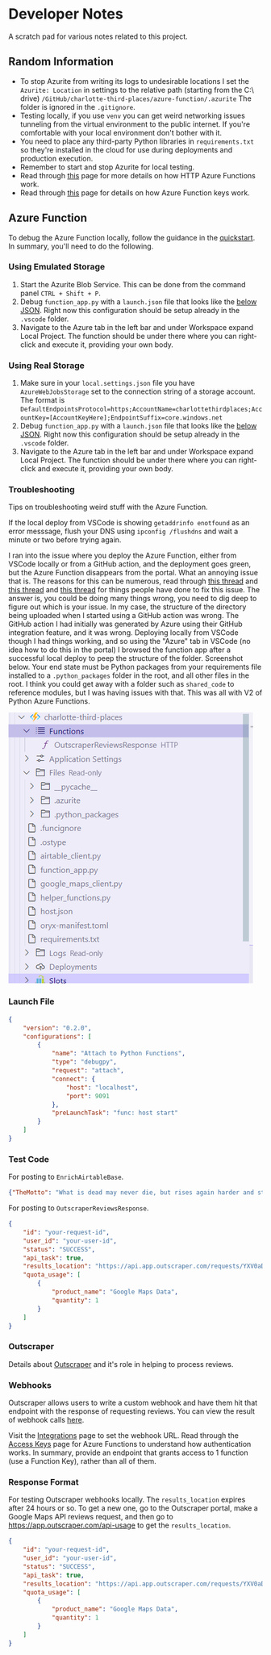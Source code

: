 
# Developer Notes

A scratch pad for various notes related to this project.

## Random Information

* To stop Azurite from writing its logs to undesirable locations I set the `Azurite: Location` in settings to the relative path (starting from the C:\ drive) `/GitHub/charlotte-third-places/azure-function/.azurite` The folder is ignored in the `.gitignore`.
* Testing locally, if you use `venv` you can get weird networking issues tunneling from the virtual environment to the public internet. If you're comfortable with your local environment don't bother with it.
* You need to place any third-party Python libraries in `requirements.txt` so they're installed in the cloud for use during deployments and production execution.
* Remember to start and stop Azurite for local testing.
* Read through [this](https://learn.microsoft.com/en-us/azure/azure-functions/functions-bindings-http-webhook-trigger?tabs=python-v2%2Cisolated-process%2Cnodejs-v4%2Cfunctionsv2&pivots=programming-language-python#http-auth) page for more details on how HTTP Azure Functions work.
* Read through [this](https://learn.microsoft.com/en-us/azure/azure-functions/function-keys-how-to?tabs=azure-portal) page for details on how Azure Function keys work.

## Azure Function

To debug the Azure Function locally, follow the guidance in the [quickstart](https://learn.microsoft.com/en-us/azure/azure-functions/create-first-function-vs-code-python). In summary, you'll need to do the following.

### Using Emulated Storage

1. Start the Azurite Blob Service. This can be done from the command panel `CTRL + Shift + P`.
2. Debug `function_app.py` with a `launch.json` file that looks like the [below JSON](#launch-file). Right now this configuration should be setup already in the `.vscode` folder.
3. Navigate to the Azure tab in the left bar and under Workspace expand Local Project. The function should be under there where you can right-click and execute it, providing your own body.

### Using Real Storage

1. Make sure in your `local.settings.json` file you have `AzureWebJobsStorage` set to the connection string of a storage account. The format is `DefaultEndpointsProtocol=https;AccountName=charlottethirdplaces;AccountKey=[AccountKeyHere];EndpointSuffix=core.windows.net`
2. Debug `function_app.py` with a `launch.json` file that looks like the [below JSON](#launch-file). Right now this configuration should be setup already in the `.vscode` folder.
3. Navigate to the Azure tab in the left bar and under Workspace expand Local Project. The function should be under there where you can right-click and execute it, providing your own body.

### Troubleshooting

Tips on troubleshooting weird stuff with the Azure Function.

If the local deploy from VSCode is showing `getaddrinfo enotfound` as an error messsage, flush your DNS using `ipconfig /flushdns` and wait a minute or two before trying again.

I ran into the issue where you deploy the Azure Function, either from VSCode locally or from a GitHub action, and the deployment goes green, but the Azure Function disappears from the portal. What an annoying issue that is. The reasons for this can be numerous, read through [this thread](https://github.com/Azure/azure-functions-python-worker/issues/1338) and [this thread](https://github.com/Azure/azure-functions-python-worker/issues/1262) and [this thread](https://www.reddit.com/r/AZURE/comments/1cuz049/azure_function_swallows_a_build_error_no_way_to/) for things people have done to fix this issue. The answer is, you could be doing many things wrong, you need to dig deep to figure out which is your issue. In my case, the structure of the directory being uploaded when I started using a GitHub action was wrong. The GitHub action I had initially was generated by Azure using their GitHub integration feature, and it was wrong. Deploying locally from VSCode though I had things working, and so using the "Azure" tab in VSCode (no idea how to do this in the portal) I browsed the function app after a successful local deploy to peep the structure of the folder. Screenshot below. Your end state must be Python packages from your requirements file installed to a `.python_packages` folder in the root, and all other files in the root. I think you could get away with a folder such as `shared_code` to reference modules, but I was having issues with that. This was all with V2 of Python Azure Functions.

![WorkingExample](./WorkingAzureFunctionDeploymentFolder.png)

### Launch File

```json
{
    "version": "0.2.0",
    "configurations": [
        {
            "name": "Attach to Python Functions",
            "type": "debugpy",
            "request": "attach",
            "connect": {
                "host": "localhost",
                "port": 9091
            },
            "preLaunchTask": "func: host start"
        }
    ]
}
```

### Test Code

For posting to `EnrichAirtableBase`.

```json
{"TheMotto": "What is dead may never die, but rises again harder and stronger"}
```

For posting to `OutscraperReviewsResponse`.

```json
{
    "id": "your-request-id",
    "user_id": "your-user-id",
    "status": "SUCCESS",
    "api_task": true,
    "results_location": "https://api.app.outscraper.com/requests/YXV0aDB8NjNhMzRkZGRjNmRmNDM5MGJmM2ZkMzZjLDIwMjQwODE3MjA1OTM1eHM0YQ",
    "quota_usage": [
        {
            "product_name": "Google Maps Data",
            "quantity": 1
        }
    ]
}
```

### Outscraper

Details about [Outscraper](https://outscraper.com/) and it's role in helping to process reviews.

### Webhooks

Outscraper allows users to write a custom webhook and have them hit that endpoint with the response of requesting reviews. You can view the result of webhook calls [here](https://app.outscraper.com/webhook-calls).

Visit the [Integrations](https://app.outscraper.com/integrations) page to set the webhook URL. Read through the [Access Keys](https://learn.microsoft.com/en-us/azure/azure-functions/function-keys-how-to?tabs=azure-portal) page for Azure Functions to understand how authentication works. In summary, provide an endpoint that grants access to 1 function (use a Function Key), rather than all of them.

### Response Format

For testing Outscraper webhooks locally. The `results_location` expires after 24 hours or so. To get a new one, go to the Outscraper portal, make a Google Maps API reviews request, and then go to <https://app.outscraper.com/api-usage> to get the `results_location`.

```json
{
    "id": "your-request-id",
    "user_id": "your-user-id",
    "status": "SUCCESS",
    "api_task": true,
    "results_location": "https://api.app.outscraper.com/requests/YXV0aDB8NjNhMzRkZGRjNmRmNDM5MGJmM2ZkMzZjLDIwMjQwODE3MjA1OTM1eHM0YQ",
    "quota_usage": [
        {
            "product_name": "Google Maps Data",
            "quantity": 1
        }
    ]
}
```
